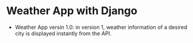 # Weather App with Django

- Weather App versin 1.0: in version 1, weather information of a desired city is displayed instantly from the API.
